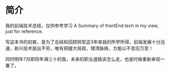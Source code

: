 # 简介

我的前端技术总结，仅供参考学习
A Summary of frontEnd tech in my view, just for reference.

写这本书的初衷，是为了总结和回顾转型这3年来我的所学所得，前端发展十分迅速，新兴技术层出不穷，唯有把握大局观，理清脉络，方能以不变应万变！

同时明年7月即将年满三十的我，未来的职业道路该怎么走，也是时候重新审视一番了。
